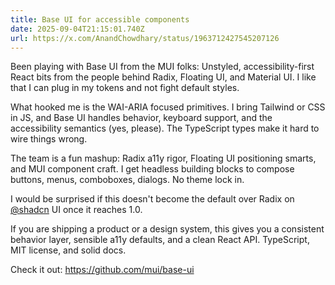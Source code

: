 ```yaml
---
title: Base UI for accessible components
date: 2025-09-04T21:15:01.740Z
url: https://x.com/AnandChowdhary/status/1963712427545207126
---
```


Been playing with Base UI from the MUI folks: Unstyled, accessibility-first React bits from the people behind Radix, Floating UI, and Material UI. I like that I can plug in my tokens and not fight default styles.  
  
What hooked me is the WAI-ARIA focused primitives. I bring Tailwind or CSS in JS, and Base UI handles behavior, keyboard support, and the accessibility semantics (yes, please). The TypeScript types make it hard to wire things wrong.  
  
The team is a fun mashup: Radix a11y rigor, Floating UI positioning smarts, and MUI component craft. I get headless building blocks to compose buttons, menus, comboboxes, dialogs. No theme lock in.  
  
I would be surprised if this doesn't become the default over Radix on [@shadcn](https://x.com/shadcn) UI once it reaches 1.0.  
  
If you are shipping a product or a design system, this gives you a consistent behavior layer, sensible a11y defaults, and a clean React API. TypeScript, MIT license, and solid docs.  
  
Check it out: <https://github.com/mui/base-ui>
